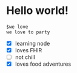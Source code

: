 # Hello world!

```
$we love
we love to party
```

- [x] learning node
- [x] loves FHIR
- [ ] not chill
- [x] loves food adventures
